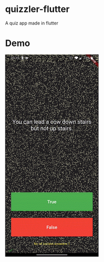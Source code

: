 # quizzler-flutter
A quiz app made in flutter

# Demo
![Finished App](https://github.com/yash2189/quizzler-flutter/blob/master/demo.gif)

